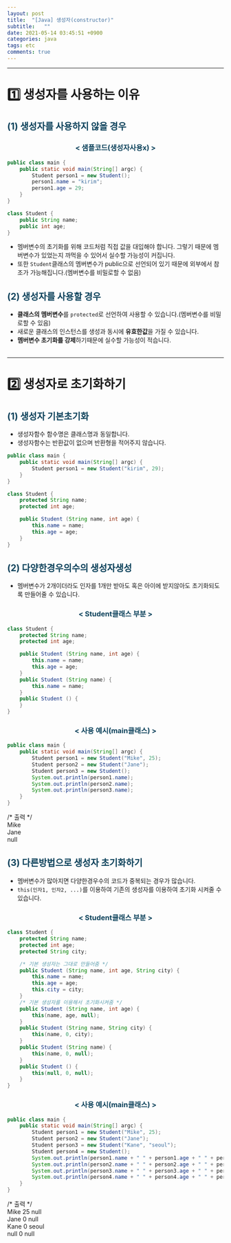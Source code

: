 ```yaml
---
layout: post
title:  "[Java] 생성자(constructor)"
subtitle:   ""
date: 2021-05-14 03:45:51 +0900
categories: java
tags: etc
comments: true
---
```


* * *
<h1>1️⃣ 생성자를 사용하는 이유</h1>
<h2 style="color:#0e435c;">(1) 생성자를 사용하지 않을 경우</h2>
<h3 align="middle" style="color:#0e435c;">&lt; 샘플코드(생성자사용x) &gt;</h3>

```java
public class main {
    public static void main(String[] argc) {
        Student person1 = new Student();
        person1.name = "kirim";
        person1.age = 29;
    }
}

class Student {
    public String name;
    public int age;
}
```

* 멤버변수의 초기화를 위해 코드처럼 직접 값을 대입해야 합니다. 그렇기 때문에 멤버변수가 있었는지 까먹을 수 있어서 실수할 가능성이 커집니다.
* 또한 `Student`클래스의 <rd>멤버변수</rd>가 <rd>public</rd>으로 선언되어 있기 때문에 외부에서 참조가 가능해집니다.(멤버변수를 비밀로할 수 없음)

<h2 style="color:#0e435c;">(2) 생성자를 사용할 경우</h2>

* <b><rd>클래스의 멤버변수</rd></b>를 `protected`로 선언하여 사용할 수 있습니다.(멤버변수를 비밀로할 수 있음)
* 새로운 클래스의 인스턴스를 생성과 동시에 <b>유효한값</b>을 가질 수 있습니다.
* <b><rd>멤버변수 초기화를 강제</rd></b>하기때문에 실수할 가능성이 적습니다.
<br /><br />

* * *
<h1>2️⃣ 생성자로 초기화하기</h1>
<h2 style="color:#0e435c;">(1) 생성자 기본초기화</h2>

* 생성자함수 함수명은 <rd>클래스명과 동일</rd>합니다.
* 생성자함수는 반환값이 없으며 반환형을 적어주지 않습니다.

```java
public class main {
    public static void main(String[] argc) {
        Student person1 = new Student("kirim", 29);
    }
}

class Student {
    protected String name;
    protected int age;

    public Student (String name, int age) {
        this.name = name;
        this.age = age;
    }
}
```

<h2 style="color:#0e435c;">(2) 다양한경우의수의 생성자생성</h2>

* 멤버변수가 2개이더라도 인자를 1개만 받아도 혹은 아이에 받지않아도 초기화되도록 만들어줄 수 있습니다.
<h3 align="middle" style="color:#0e435c;">&lt; Student클래스 부분 &gt;</h3>

```java
class Student {
    protected String name;
    protected int age;

    public Student (String name, int age) {
        this.name = name;
        this.age = age;
    }
    public Student (String name) {
        this.name = name;
    }
    public Student () {
    }
}
```
<h3 align="middle" style="color:#0e435c;">&lt; 사용 예시(main클래스) &gt;</h3>

```java
public class main {
    public static void main(String[] argc) {
        Student person1 = new Student("Mike", 25);
        Student person2 = new Student("Jane");
        Student person3 = new Student();
        System.out.println(person1.name);
        System.out.println(person2.name);
        System.out.println(person3.name);
    }
}
```
<kkr>
<rmk>/* 출력 */</rmk><br />
Mike<br />
Jane<br />
null<br />
</kkr>

<h2 style="color:#0e435c;">(3) 다른방법으로 생성자 초기화하기</h2>

* 멤버변수가 많아지면 다양한경우수의 <rd> 코드가 중복되는 경우</rd>가 많습니다.
* `this(인자1, 인자2, ...)`를 이용하여 기존의 생성자를 이용하여 초기화 시켜줄 수 있습니다.
<h3 align="middle" style="color:#0e435c;">&lt; Student클래스 부분 &gt;</h3>

```java
class Student {
    protected String name;
    protected int age;
    protected String city;

    /* 기본 생성자는 그대로 만들어줌 */
    public Student (String name, int age, String city) {
        this.name = name;
        this.age = age;
        this.city = city;
    }
    /* 기본 생성자를 이용해서 초기화시켜줌 */
    public Student (String name, int age) {
        this(name, age, null);
    }
    public Student (String name, String city) {
        this(name, 0, city);
    }
    public Student (String name) {
        this(name, 0, null);
    }
    public Student () {
        this(null, 0, null);
    }
}
```
<h3 align="middle" style="color:#0e435c;">&lt; 사용 예시(main클래스) &gt;</h3>

```java
public class main {
    public static void main(String[] argc) {
        Student person1 = new Student("Mike", 25);
        Student person2 = new Student("Jane");
        Student person3 = new Student("Kane", "seoul");
        Student person4 = new Student();
        System.out.println(person1.name + " " + person1.age + " " + person1.city);
        System.out.println(person2.name + " " + person2.age + " " + person2.city);
        System.out.println(person3.name + " " + person3.age + " " + person3.city);
        System.out.println(person4.name + " " + person4.age + " " + person4.city);
    }
}
```
<kkr>
<rmk>/* 출력 */</rmk><br />
Mike 25 null<br />
Jane 0 null<br />
Kane 0 seoul<br />
null 0 null<br />
</kkr>

